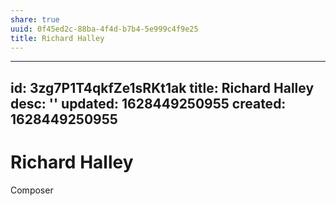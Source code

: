 ```yaml
---
share: true
uuid: 0f45ed2c-88ba-4f4d-b7b4-5e999c4f9e25
title: Richard Halley
---
```

---
id: 3zg7P1T4qkfZe1sRKt1ak
title: Richard Halley
desc: ''
updated: 1628449250955
created: 1628449250955
---
# Richard Halley
Composer
